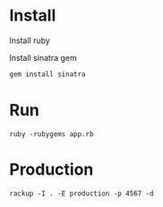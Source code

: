# Install
Install ruby

Install sinatra gem

```bash
gem install sinatra
```

# Run
    ruby -rubygems app.rb

# Production
    rackup -I . -E production -p 4567 -d
